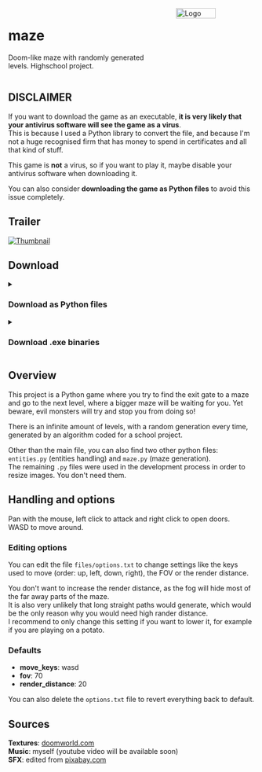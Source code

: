 <div style="display: flex">
  <div style="display: block; margin-right: 50px">
    <h1>maze</h1>
    <p>Doom-like maze with randomly generated levels. Highschool project.</p>
  </div>
  <img style="width: 50%" alt="Logo" src="https://user-images.githubusercontent.com/69427207/220354305-eec77b99-6ca9-466c-9d82-48938836f4de.png">
</div>

## DISCLAIMER
If you want to download the game as an executable, **it is very likely that your antivirus software will see the game as a virus**.  
This is because I used a Python library to convert the file, and because I'm not a huge recognised firm that has money to spend in certificates and all that kind of stuff.

This game is **not** a virus, so if you want to play it, maybe disable your antivirus software when downloading it.

You can also consider **downloading the game as Python files** to avoid this issue completely.

## Trailer
[![Thumbnail](https://img.youtube.com/vi/k_p-beKNRV4/0.jpg)](https://youtu.be/k_p-beKNRV4)

## Download

<details>
  <summary><h3>Download as Python files</h3></summary>
  
  Download all the files above.  
  Make sure you download all the required files (images, sound effects...), otherwise the game won't be able to run properly.
  
  You will need Python 3.x or newer, and a few Python modules available on `pip`. To install them, navigate to the game folder with a command prompt and execute: `pip install requirements.txt` (Windows: `py -m pip install requirements.txt`).
  
  The main file you will need to execute to play the game is `main.pyw`.
</details>

<details>
  <summary><h3>Download .exe binaries</h3></summary>
  
  Use the "releases" tab and download the latest version.
  
  Make sure you read the [disclaimer](#DISCLAIMER) above.
</details>

## Overview
This project is a Python game where you try to find the exit gate to a maze and go to the next level, where a bigger maze will be waiting for you. Yet beware, evil monsters will try and stop you from doing so!

There is an infinite amount of levels, with a random generation every time, generated by an algorithm coded for a school project.

Other than the main file, you can also find two other python files: `entities.py` (entities handling) and `maze.py` (maze generation).  
The remaining `.py` files were used in the development process in order to resize images. You don't need them.

## Handling and options
Pan with the mouse, left click to attack and right click to open doors.  
WASD to move around.

### Editing options
You can edit the file `files/options.txt` to change settings like the keys used to move (order: up, left, down, right), the FOV or the render distance.

You don't want to increase the render distance, as the fog will hide most of the far away parts of the maze.  
It is also very unlikely that long straight paths would generate, which would be the only reason why you would need high rander distance.  
I recommend to only change this setting if you want to lower it, for example if you are playing on a potato.

### Defaults
- **move_keys**: wasd
- **fov**: 70
- **render_distance**: 20

You can also delete the `options.txt` file to revert everything back to default.

## Sources

**Textures**: [doomworld.com](https://www.doomworld.com/forum/topic/99021-doom-neural-upscale-2x-v-10)  
**Music**: myself (youtube video will be available soon)  
**SFX**: edited from [pixabay.com](https://pixabay.com)  
